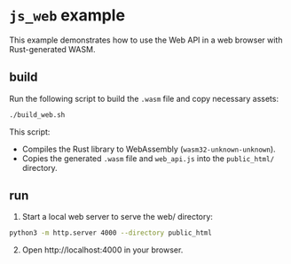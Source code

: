 # `js_web` example

This example demonstrates how to use the Web API in a web browser with Rust-generated WASM.

## build

Run the following script to build the `.wasm` file and copy necessary assets:
```sh
./build_web.sh
```
This script:
- Compiles the Rust library to WebAssembly (`wasm32-unknown-unknown`).
- Copies the generated `.wasm` file and `web_api.js` into the `public_html/` directory.


## run

1. Start a local web server to serve the web/ directory:
```sh
python3 -m http.server 4000 --directory public_html
```
2. Open http://localhost:4000 in your browser.

